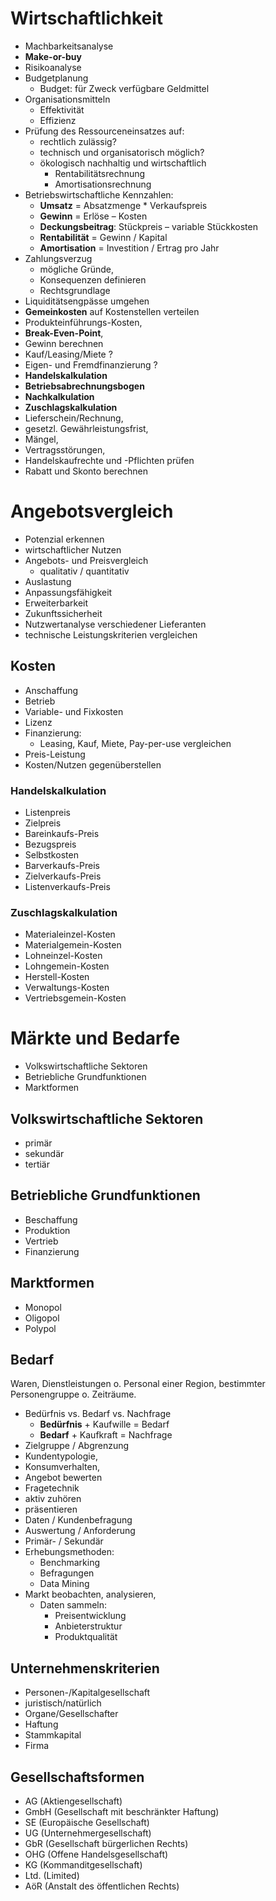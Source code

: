 # Wirtschaftlichkeit
- Machbarkeitsanalyse
- **Make-or-buy**
- Risikoanalyse
- Budgetplanung
    - Budget: für Zweck verfügbare Geldmittel
- Organisationsmitteln
    - Effektivität
    - Effizienz
- Prüfung des Ressourceneinsatzes auf:
    - rechtlich zulässig?
    - technisch und organisatorisch möglich?
    - ökologisch nachhaltig und wirtschaftlich
        - Rentabilitätsrechnung
        - Amortisationsrechnung
- Betriebswirtschaftliche Kennzahlen:
    - **Umsatz** = Absatzmenge * Verkaufspreis
    - **Gewinn** = Erlöse – Kosten
    - **Deckungsbeitrag**: Stückpreis – variable Stückkosten
    - **Rentabilität** = Gewinn / Kapital
    - **Amortisation** = Investition / Ertrag pro Jahr
- Zahlungsverzug
    - mögliche Gründe,
    - Konsequenzen definieren
    - Rechtsgrundlage
- Liquiditätsengpässe umgehen
- **Gemeinkosten** auf Kostenstellen verteilen
- Produkteinführungs-Kosten,
- **Break-Even-Point**,
- Gewinn berechnen
- Kauf/Leasing/Miete ?
- Eigen- und Fremdfinanzierung ?
- **Handelskalkulation**
- **Betriebsabrechnungsbogen**
- **Nachkalkulation**
- **Zuschlagskalkulation**
- Lieferschein/Rechnung,
- gesetzl. Gewährleistungsfrist,
- Mängel,
- Vertragsstörungen,
- Handelskaufrechte und -Pflichten prüfen
- Rabatt und Skonto berechnen

# Angebotsvergleich
- Potenzial erkennen
- wirtschaftlicher Nutzen
- Angebots- und Preisvergleich
    - qualitativ / quantitativ
- Auslastung
- Anpassungsfähigkeit
- Erweiterbarkeit
- Zukunftssicherheit
- Nutzwertanalyse verschiedener Lieferanten
- technische Leistungskriterien vergleichen

## Kosten
- Anschaffung
- Betrieb
- Variable- und Fixkosten
- Lizenz
- Finanzierung:
    - Leasing, Kauf, Miete, Pay-per-use vergleichen
- Preis-Leistung
- Kosten/Nutzen gegenüberstellen

### Handelskalkulation
- Listenpreis
- Zielpreis
- Bareinkaufs-Preis
- Bezugspreis
- Selbstkosten
- Barverkaufs-Preis
- Zielverkaufs-Preis
- Listenverkaufs-Preis

### Zuschlagskalkulation
- Materialeinzel-Kosten
- Materialgemein-Kosten
- Lohneinzel-Kosten
- Lohngemein-Kosten
- Herstell-Kosten
- Verwaltungs-Kosten
- Vertriebsgemein-Kosten

# Märkte und Bedarfe
- Volkswirtschaftliche Sektoren
- Betriebliche Grundfunktionen
- Marktformen

## Volkswirtschaftliche Sektoren
- primär
- sekundär
- tertiär

## Betriebliche Grundfunktionen
- Beschaffung
- Produktion
- Vertrieb
- Finanzierung

## Marktformen
- Monopol
- Oligopol
- Polypol

## Bedarf
Waren, Dienstleistungen o. Personal einer Region, bestimmter Personengruppe o. Zeiträume.

- Bedürfnis vs. Bedarf vs. Nachfrage
    - **Bedürfnis** + Kaufwille = Bedarf
    - **Bedarf** + Kaufkraft = Nachfrage
- Zielgruppe / Abgrenzung
- Kundentypologie,
- Konsumverhalten,
- Angebot bewerten
- Fragetechnik
- aktiv zuhören
- präsentieren
- Daten / Kundenbefragung
- Auswertung / Anforderung
- Primär- / Sekundär
- Erhebungsmethoden:
    - Benchmarking
    - Befragungen
    - Data Mining
- Markt beobachten, analysieren,
    - Daten sammeln:
        - Preisentwicklung
        - Anbieterstruktur
        - Produktqualität

## Unternehmenskriterien
- Personen-/Kapitalgesellschaft
- juristisch/natürlich
- Organe/Gesellschafter
- Haftung
- Stammkapital
- Firma

## Gesellschaftsformen
- AG (Aktiengesellschaft)
- GmbH (Gesellschaft mit beschränkter Haftung)
- SE (Europäische Gesellschaft)
- UG (Unternehmergesellschaft)
- GbR (Gesellschaft bürgerlichen Rechts)
- OHG (Offene Handelsgesellschaft)
- KG (Kommanditgesellschaft)
- Ltd. (Limited)
- AöR (Anstalt des öffentlichen Rechts)
